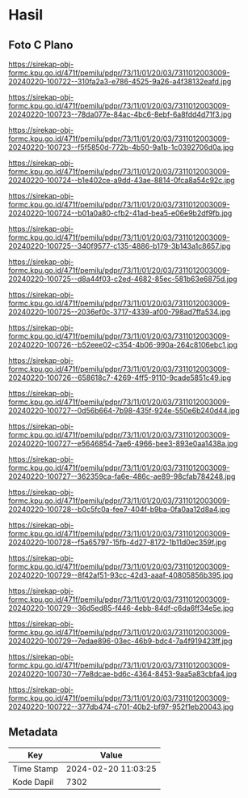 # Hasil

## Foto C Plano

https://sirekap-obj-formc.kpu.go.id/471f/pemilu/pdpr/73/11/01/20/03/7311012003009-20240220-100722--310fa2a3-e786-4525-9a26-a4f38132eafd.jpg

https://sirekap-obj-formc.kpu.go.id/471f/pemilu/pdpr/73/11/01/20/03/7311012003009-20240220-100723--78da077e-84ac-4bc6-8ebf-6a8fdd4d71f3.jpg

https://sirekap-obj-formc.kpu.go.id/471f/pemilu/pdpr/73/11/01/20/03/7311012003009-20240220-100723--f5f5850d-772b-4b50-9a1b-1c0392706d0a.jpg

https://sirekap-obj-formc.kpu.go.id/471f/pemilu/pdpr/73/11/01/20/03/7311012003009-20240220-100724--b1e402ce-a9dd-43ae-8814-0fca8a54c92c.jpg

https://sirekap-obj-formc.kpu.go.id/471f/pemilu/pdpr/73/11/01/20/03/7311012003009-20240220-100724--b01a0a80-cfb2-41ad-bea5-e06e9b2df9fb.jpg

https://sirekap-obj-formc.kpu.go.id/471f/pemilu/pdpr/73/11/01/20/03/7311012003009-20240220-100725--340f9577-c135-4886-b179-3b143a1c8657.jpg

https://sirekap-obj-formc.kpu.go.id/471f/pemilu/pdpr/73/11/01/20/03/7311012003009-20240220-100725--d8a44f03-c2ed-4682-85ec-581b63e6875d.jpg

https://sirekap-obj-formc.kpu.go.id/471f/pemilu/pdpr/73/11/01/20/03/7311012003009-20240220-100725--2036ef0c-3717-4339-af00-798ad7ffa534.jpg

https://sirekap-obj-formc.kpu.go.id/471f/pemilu/pdpr/73/11/01/20/03/7311012003009-20240220-100726--b52eee02-c354-4b06-990a-264c8106ebc1.jpg

https://sirekap-obj-formc.kpu.go.id/471f/pemilu/pdpr/73/11/01/20/03/7311012003009-20240220-100726--658618c7-4269-4ff5-9110-9cade5851c49.jpg

https://sirekap-obj-formc.kpu.go.id/471f/pemilu/pdpr/73/11/01/20/03/7311012003009-20240220-100727--0d56b664-7b98-435f-924e-550e6b240d44.jpg

https://sirekap-obj-formc.kpu.go.id/471f/pemilu/pdpr/73/11/01/20/03/7311012003009-20240220-100727--e5646854-7ae6-4966-bee3-893e0aa1438a.jpg

https://sirekap-obj-formc.kpu.go.id/471f/pemilu/pdpr/73/11/01/20/03/7311012003009-20240220-100727--362359ca-fa6e-486c-ae89-98cfab784248.jpg

https://sirekap-obj-formc.kpu.go.id/471f/pemilu/pdpr/73/11/01/20/03/7311012003009-20240220-100728--b0c5fc0a-fee7-404f-b9ba-0fa0aa12d8a4.jpg

https://sirekap-obj-formc.kpu.go.id/471f/pemilu/pdpr/73/11/01/20/03/7311012003009-20240220-100728--f5a65797-15fb-4d27-8172-1b11d0ec359f.jpg

https://sirekap-obj-formc.kpu.go.id/471f/pemilu/pdpr/73/11/01/20/03/7311012003009-20240220-100729--8f42af51-93cc-42d3-aaaf-40805856b395.jpg

https://sirekap-obj-formc.kpu.go.id/471f/pemilu/pdpr/73/11/01/20/03/7311012003009-20240220-100729--36d5ed85-f446-4ebb-84df-c6da6ff34e5e.jpg

https://sirekap-obj-formc.kpu.go.id/471f/pemilu/pdpr/73/11/01/20/03/7311012003009-20240220-100729--7edae896-03ec-46b9-bdc4-7a4f919423ff.jpg

https://sirekap-obj-formc.kpu.go.id/471f/pemilu/pdpr/73/11/01/20/03/7311012003009-20240220-100730--77e8dcae-bd6c-4364-8453-9aa5a83cbfa4.jpg

https://sirekap-obj-formc.kpu.go.id/471f/pemilu/pdpr/73/11/01/20/03/7311012003009-20240220-100722--377db474-c701-40b2-bf97-952f1eb20043.jpg


## Metadata

| Key        | Value               |
| ---------- | ------------------- |
| Time Stamp | 2024-02-20 11:03:25 |
| Kode Dapil | 7302                |



